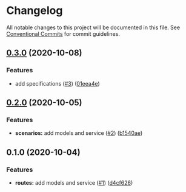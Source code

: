 # Changelog

All notable changes to this project will be documented in this file. See [Conventional Commits](https://www.conventionalcommits.org) for commit guidelines.

## [0.3.0](https://www.github.com/tnc1997/dart-train-simulator-client/compare/v0.2.0...v0.3.0) (2020-10-08)

### Features

* add specifications ([#3](https://github.com/tnc1997/dart-train-simulator-client/issues/3)) ([01eea4e](https://github.com/tnc1997/dart-train-simulator-client/commit/01eea4ed2489fcf8f7ca62065c56b7eac9206c38))

## [0.2.0](https://www.github.com/tnc1997/dart-train-simulator-client/compare/v0.1.0...v0.2.0) (2020-10-05)

### Features

* **scenarios:** add models and service ([#2](https://github.com/tnc1997/dart-train-simulator-client/issues/2)) ([b1540ae](https://github.com/tnc1997/dart-train-simulator-client/commit/b1540ae370dd11c816aa8f807a741eba3c028af8))

## 0.1.0 (2020-10-04)

### Features

* **routes:** add models and service ([#1](https://github.com/tnc1997/dart-train-simulator-client/issues/1)) ([d4cf626](https://github.com/tnc1997/dart-train-simulator-client/commit/d4cf62633ae84a4e458397c04f08d6017ae9c433))
